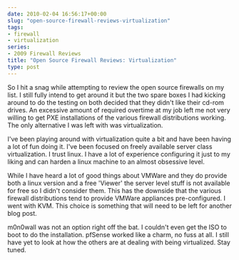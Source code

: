```yaml
---
date: 2010-02-04 16:56:17+00:00
slug: "open-source-firewall-reviews-virtualization"
tags:
- firewall
- virtualization
series:
- 2009 Firewall Reviews
title: "Open Source Firewall Reviews: Virtualization"
type: post
---
```


So I hit a snag while attempting to review the open source firewalls on my
list. I still fully intend to get around it but the two spare boxes I had
kicking around to do the testing on both decided that they didn't like their
cd-rom drives. An excessive amount of required overtime at my job left me not
very willing to get PXE installations of the various firewall distributions
working. The only alternative I was left with was virtualization.

I've been playing around with virtualization quite a bit and have been having a
lot of fun doing it. I've been focused on freely available server class
virtualization. I trust linux. I have a lot of experience configuring it just
to my liking and can harden a linux machine to an almost obsessive level.

While I have heard a lot of good things about VMWare and they do provide both a
linux version and a free 'Viewer' the server level stuff is not available for
free so I didn't consider them. This has the downside that the various firewall
distributions tend to provide VMWare appliances pre-configured. I went with
KVM. This choice is something that will need to be left for another blog post.

m0n0wall was not an option right off the bat. I couldn't even get the ISO to
boot to do the installation. pfSense worked like a charm, no fuss at all. I
still have yet to look at how the others are at dealing with being virtualized.
Stay tuned.
